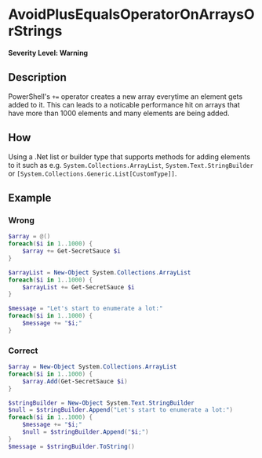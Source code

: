 # AvoidPlusEqualsOperatorOnArraysOrStrings

**Severity Level: Warning**

## Description

PowerShell's `+=` operator creates a new array everytime an element gets added to it. This can leads to a noticable performance hit on arrays that have more than 1000 elements and many elements are being added.

## How

Using a .Net list or builder type that supports methods for adding elements to it such as e.g. `System.Collections.ArrayList`, `System.Text.StringBuilder` or `[System.Collections.Generic.List[CustomType]]`.

## Example

### Wrong

``` PowerShell
$array = @()
foreach($i in 1..1000) {
    $array += Get-SecretSauce $i
}

```

``` PowerShell
$arrayList = New-Object System.Collections.ArrayList
foreach($i in 1..1000) {
    $arrayList += Get-SecretSauce $i
}
```

``` PowerShell
$message = "Let's start to enumerate a lot:"
foreach($i in 1..1000) {
    $message += "$i;"
}
```

### Correct

``` PowerShell
$array = New-Object System.Collections.ArrayList
foreach($i in 1..1000) {
    $array.Add(Get-SecretSauce $i)
}
```

``` PowerShell
$stringBuilder = New-Object System.Text.StringBuilder
$null = $stringBuilder.Append("Let's start to enumerate a lot:")
foreach($i in 1..1000) {
    $message += "$i;"
    $null = $stringBuilder.Append("$i;")
}
$message = $stringBuilder.ToString()
```
